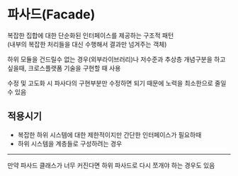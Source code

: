 # 파사드(Facade)

복잡한 집합에 대한 단순화된 인터페이스를 제공하는 구조적 패턴<br>
(내부의 복잡한 처리들을 대신 수행해서 결과만 넘겨주는 객체)

하위 모듈을 건드릴수 없는 경우(외부라이브러리)나 저수준과 추상층 개념구분을 하고 싶을때, 크로스플랫폼 기술을 구현할 때 사용

수정 및 고도화 시 파사다의 구현부분만 수정하면 되기 때문에 노력을 최소한으로 줄일 수 있음

## 적용시기

+ 복잡한 하위 시스템에 대한 제한적이지만 간단한 인터페이스가 필요하때
+ 하위 시스템을 계층들로 구성하려는 경우

<hr>

만약 파사드 클래스가 너무 커진다면 하위 파사드로 다시 쪼개야 하는 경우도 있음